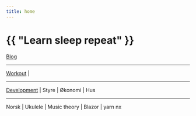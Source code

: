 ```yaml
---
title: home
---
```

# {{ "Learn sleep repeat" }}


[Blog](/pages/blog.html)

---
 
[Workout](/2024/07/11/yoga.html)
 | 

---

[Development](/2024/07/14/development.html)
 | 
Styre
 | 
Økonomi
 | 
Hus

---

Norsk
 | 
Ukulele
 | 
Music theory
 | 
Blazor
 | 
yarn nx
 

